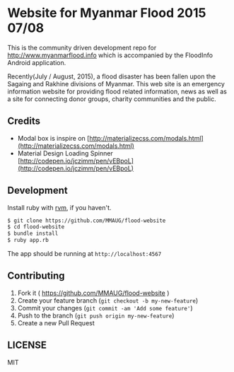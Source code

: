 Website for Myanmar Flood 2015 07/08
===================

This is the community driven development repo for http://www.myanmarflood.info which is accompanied by the FloodInfo Android application. 

Recently(July / August, 2015), a flood disaster has been fallen upon the Sagaing and Rakhine divisions of Myanmar. This web site is an emergency information website for providing flood related information, news as well as a site for connecting donor groups, charity communities and the public.

Credits
--------

- Modal box is inspire on [http://materializecss.com/modals.html](http://materializecss.com/modals.html)
- Material Design Loading Spinner [http://codepen.io/jczimm/pen/vEBpoL](http://codepen.io/jczimm/pen/vEBpoL)


Development
-----------

Install ruby with [rvm](http://rvm.io), if you haven't.

```bash
$ git clone https://github.com/MMAUG/flood-website
$ cd flood-website
$ bundle install
$ ruby app.rb
```

The app should be running at `http://localhost:4567`


Contributing
------------

1. Fork it ( https://github.com/MMAUG/flood-website )
2. Create your feature branch (`git checkout -b my-new-feature`)
3. Commit your changes (`git commit -am 'Add some feature'`)
4. Push to the branch (`git push origin my-new-feature`)
5. Create a new Pull Request


LICENSE
-------
MIT
